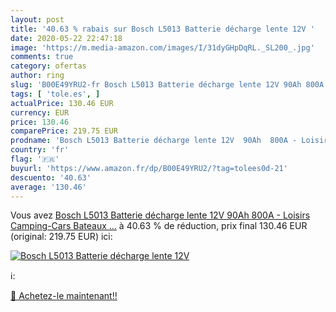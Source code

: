 ```yaml
---
layout: post
title: '40.63 % rabais sur Bosch L5013 Batterie décharge lente 12V '
date: 2020-05-22 22:47:18
image: 'https://m.media-amazon.com/images/I/31dyGHpDqRL._SL200_.jpg'
comments: true
category: ofertas
author: ring
slug: 'B00E49YRU2-fr Bosch L5013 Batterie décharge lente 12V 90Ah 800A -...'
tags: [ 'tole.es', ]
actualPrice: 130.46 EUR
currency: EUR
price: 130.46
comparePrice: 219.75 EUR
prodname: 'Bosch L5013 Batterie décharge lente 12V  90Ah  800A - Loisirs  Camping-Cars  Bateaux  …'
country: 'fr'
flag: '🇫🇷'
buyurl: 'https://www.amazon.fr/dp/B00E49YRU2/?tag=tolees0d-21'
descuento: '40.63'
average: '130.46'
---
```


Vous avez [Bosch L5013 Batterie décharge lente 12V  90Ah  800A - Loisirs  Camping-Cars  Bateaux  …](https://www.amazon.fr/dp/B00E49YRU2/?tag=tolees0d-21)  à  40.63 % de réduction, prix final  130.46 EUR (original: 219.75 EUR) ici:

[![Bosch L5013 Batterie décharge lente 12V ](https://m.media-amazon.com/images/I/31dyGHpDqRL._SL200_.jpg)](https://www.amazon.fr/dp/B00E49YRU2/?tag=tolees0d-21)

ℹ️:


[🛒 Achetez-le maintenant!!](https://www.amazon.fr/dp/B00E49YRU2/?tag=tolees0d-21)

